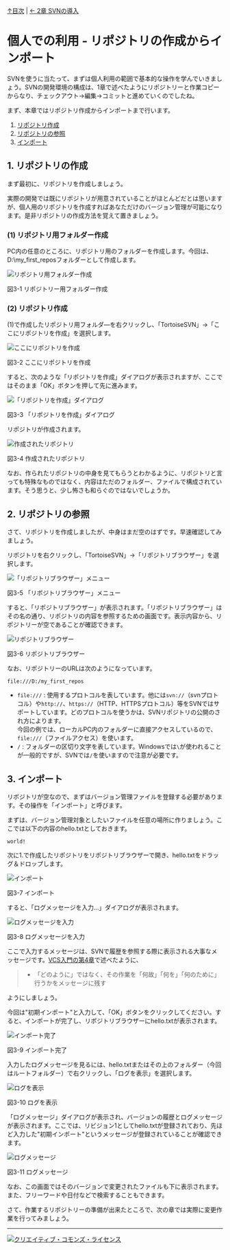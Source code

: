 [↑目次](README.md "目次") | [← 2章 SVNの導入](2.installing-svn.md "SVNの導入")

# 個人での利用 - リポジトリの作成からインポート

SVNを使うに当たって、まずは個人利用の範囲で基本的な操作を学んでいきましょう。SVNの開発環境の構成は、1章で述べたようにリポジトリーと作業コピーからなり、チェックアウト→編集→コミットと進めていくのでしたね。

まず、本章ではリポジトリ作成からインポートまで行います。

1. [リポジトリ作成](#1-)
1. [リポジトリの参照](#2--1)
1. [インポート](#3-)

## 1. リポジトリの作成

まず最初に、リポジトリを作成しましょう。

実際の開発では既にリポジトリが用意されていることがほとんどだとは思いますが、個人用のリポジトリを作成すればあなただけのバージョン管理が可能になります。是非リポジトリの作成方法を覚えて置きましょう。

### (1) リポジトリ用フォルダー作成

PC内の任意のところに、リポジトリ用のフォルダーを作成します。今回は、D:\my_first_reposフォルダーとして作成します。

![リポジトリ用フォルダー作成](images/chapter-3-1.jpg)

図3-1 リポジトリー用フォルダー作成

### (2) リポジトリ作成

(1)で作成したリポジトリ用フォルダ―を右クリックし、「TortoiseSVN」→「ここにリポジトリを作成」を選択します。

![ここにリポジトリを作成](images/chapter-3-2.jpg)

図3-2 ここにリポジトリを作成

すると、次のような「リポジトリを作成」ダイアログが表示されますが、ここではそのまま「OK」ボタンを押して先に進みます。

![「リポジトリを作成」ダイアログ](images/chapter-3-3.jpg)

図3-3 「リポジトリを作成」ダイアログ

リポジトリが作成されます。

![作成されたリポジトリ](images/chapter-3-4.jpg)

図3-4 作成されたリポジトリ

なお、作られたリポジトリの中身を見てもらうとわかるように、リポジトリと言っても特殊なものではなく、内容はただのフォルダー、ファイルで構成されています。そう思うと、少し怖さも和らぐのではないでしょうか。

## 2. リポジトリの参照

さて、リポジトリを作成しましたが、中身はまだ空のはずです。早速確認してみましょう。

リポジトリを右クリックし、「TortoiseSVN」→「リポジトリブラウザー」を選択します。

![「リポジトリブラウザー」メニュー](images/chapter-3-5.jpg)

図3-5 「リポジトリブラウザー」メニュー

すると、「リポジトリブラウザー」が表示されます。「リポジトリブラウザー」はその名の通り、リポジトリの内容を参照するための画面です。表示内容から、リポジトリーが空であることが確認できます。

![リポジトリブラウザー](images/chapter-3-6.jpg)

図3-6 リポジトリブラウザー

なお、リポジトリーのURLは次のようになっています。

    file:///D:/my_first_repos

- `file:///` : 使用するプロトコルを表しています。他には`svn://`（svnプロトコル）や`http://`、`https://`（HTTP、HTTPSプロトコル）等をSVNではサポートしています。どのプロトコルを使うかは、SVNリポジトリの公開のされ方によります。  
今回の例では、ローカルPC内のフォルダーに直接アクセスしているので、`file:///`（ファイルアクセス）を使います。
- `/` : フォルダーの区切り文字を表しています。Windowsでは`\`が使われることが一般的ですが、SVNでは`/`を使いますので注意が必要です。

## 3. インポート

リポジトリが空なので、まずはバージョン管理ファイルを登録する必要があります。その操作を「インポート」と呼びます。

まずは、バージョン管理対象としたいファイルを任意の場所に作りましょう。ここでは以下の内容のhello.txtとしておきます。

    world!

次に1.で作成したリポジトリをリポジトリブラウザーで開き、hello.txtをドラッグ＆ドロップします。

![インポート](images/chapter-3-7.jpg)

図3-7 インポート

すると、「ログメッセージを入力...」ダイアログが表示されます。

![ログメッセージを入力](images/chapter-3-8.jpg)

図3-8 ログメッセージを入力

ここで入力するメッセージは、SVNで履歴を参照する際に表示される大事なメッセージです。[VCS入門の第4章](https://github.com/masaru-b-cl/introduction-to-vcs/blob/master/4.end-of-world-with-only-vcs.md)で述べたように、

> - 「どのように」ではなく、その作業を「何故」「何を」「何のために」行うかをメッセージに残す

ようにしましょう。

今回は"初期インポート"と入力して、「OK」ボタンをクリックしてください。すると、インポートが完了し、リポジトリブラウザーにhello.txtが表示されます。

![インポート完了](images/chapter-3-9.jpg)

図3-9 インポート完了

入力したログメッセージを見るには、hello.txtまたはその上のフォルダー（今回はルートフォルダー）で右クリックし、「ログを表示」を選択します。

![ログを表示](images/chapter-3-10.jpg)

図3-10 ログを表示

「ログメッセージ」ダイアログが表示され、バージョンの履歴とログメッセージが表示されます。ここでは、リビジョン1としてhello.txtが登録されており、先ほど入力した"初期インポート"というメッセージが登録されていることが確認できます。

![ログメッセージ](images/chapter-3-11.jpg)

図3-11 ログメッセージ

なお、この画面ではそのバージョンで変更されたファイルも下に表示されます。また、フリーワードや日付などで検索することもできます。

さて、作業するリポジトリーの準備が出来たところで、次の章では実際に変更作業を行ってみましょう。

----------

<a rel="license" href="http://creativecommons.org/licenses/by-sa/3.0/deed.ja"><img alt="クリエイティブ・コモンズ・ライセンス" style="border-width:0" src="http://i.creativecommons.org/l/by-sa/3.0/88x31.png" /></a>